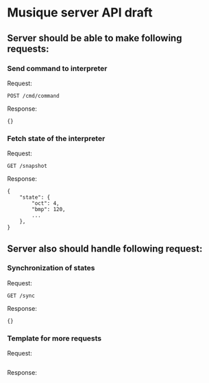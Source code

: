 # Musique server API draft

## Server should be able to make following requests:

### Send command to interpreter

Request:
```
POST /cmd/command
```

Response:
```
{}
```

### Fetch state of the interpreter

Request:
```
GET /snapshot
```

Response:
```
{
    "state": {
        "oct": 4,
        "bmp": 120,
        ...
    },
}
```

## Server also should handle following request:

### Synchronization of states

Request:
```
GET /sync
```

Response:
```
{}
```

### Template for more requests

Request:
```

```

Response:
```

```
